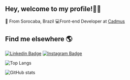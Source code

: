 ## Hey, welcome to my profile!👋🏾
📍 From Sorocaba, Brazil
💻Front-end Developer at  [Cadmus](https://www.cadmus.com.br/)



## Find me elsewhere  🌎
 [![Linkedin Badge](https://img.shields.io/badge/-LinkedIn-blue?style=flat-square&logo=Linkedin&logoColor=white&link=https://www.linkedin.com/in/danielcrubens)](https://www.linkedin.com/in/danielcrubens) [![Instagram Badge](https://img.shields.io/badge/-Instagram-black?style=flat-square&logo=Instagram&logoColor=white&link=https://www.instagram.com/danielcrubens/)](https://www.instagram.com/danielcrubens/)


![Top Langs](https://github-readme-stats.vercel.app/api/top-langs/?username=danielcrubens&theme=dracula)

![GitHub stats](https://github-readme-stats.vercel.app/api?username=danielcrubens&show_icons=true&theme=dracula)
